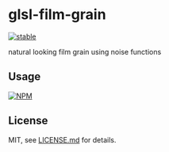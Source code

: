 # glsl-film-grain

[![stable](http://badges.github.io/stability-badges/dist/stable.svg)](http://github.com/badges/stability-badges)

natural looking film grain using noise functions

## Usage

[![NPM](https://nodei.co/npm/glsl-film-grain.png)](https://www.npmjs.com/package/glsl-film-grain)

## License

MIT, see [LICENSE.md](http://github.com/mattdesl/glsl-film-grain/blob/master/LICENSE.md) for details.
